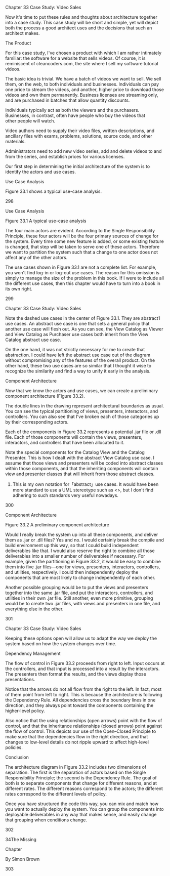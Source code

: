 Chapter 33  Case Study: Video Sales

Now it's time to put these rules and thoughts about architecture together into a case study. This case study will be short and simple, yet will depict both the process a good architect uses and the decisions that such an architect makes.

The  Product

For this case study, I've chosen a product with which I am rather intimately familiar: the software for a website that sells videos. Of course, it is reminiscent of cleancoders.com, the site where I sell my software tutorial videos.

The basic idea is trivial. We have a batch of videos we want to sell. We sell them, on the web, to both individuals and businesses. Individuals can pay one price to stream the videos, and another, higher price to download those videos and own them permanently. Business licenses are streaming only, and are purchased in batches that allow quantity discounts.

Individuals typically act as both the viewers and the purchasers. Businesses, in contrast, often have people who buy the videos that other people will watch.

Video authors need to supply their video files, written descriptions, and ancillary files with exams, problems, solutions, source code, and other materials.

Administrators need to add new video series, add and delete videos to and from the series, and establish prices for various licenses.

Our first step in determining the initial architecture of the system is to identify the actors and use cases.

Use  Case  Analysis

Figure 33.1 shows a typical use-case analysis.

298

Use Case Analysis

Figure 33.1  A typical use-case analysis

The four main actors are evident. According to the Single Responsibility Principle, these four actors will be the four primary sources of change for the system. Every time some new feature is added, or some existing feature is changed, that step will be taken to serve one of these actors. Therefore we want to partition the system such that a change to one actor does not affect any of the other actors.

The use cases shown in Figure 33.1 are not a complete list. For example, you won't find log-in or log-out use cases. The reason for this omission is simply to manage the size of the problem in this book. If I were to include all the different use cases, then this chapter would have to turn into a book in its own right.

299

Chapter 33  Case Study: Video Sales

Note the dashed use cases in the center of Figure 33.1. They are abstract1 use cases. An abstract use case is one that sets a general policy that another use case will flesh out. As you can see, the View Catalog as Viewer and View Catalog as Purchaser use cases both inherit from the View Catalog abstract use case.

On the one hand, it was not strictly necessary for me to create that abstraction. I could have left the abstract use case out of the diagram without compromising any of the features of the overall product. On the other hand, these two use cases are so similar that I thought it wise to recognize the similarity and find a way to unify it early in the analysis.

Component  Architecture

Now that we know the actors and use cases, we can create a preliminary component architecture (Figure 33.2).

The double lines in the drawing represent architectural boundaries as usual. You can see the typical partitioning of views, presenters, interactors, and controllers. You can also see that I've broken each of those categories up by their corresponding actors.

Each of the components in Figure 33.2 represents a potential .jar file or .dll file. Each of those components will contain the views, presenters, interactors, and controllers that have been allocated to it.

Note the special components for the Catalog View and the Catalog Presenter. This is how I dealt with the abstract View Catalog use case. I assume that those views and presenters will be coded into abstract classes within those components, and that the inheriting components will contain view and presenter classes that will inherit from those abstract classes.

1.  This is my own notation for「abstract」use cases. It would have been more standard to use a UML  stereotype such as <<abstract>>, but I don't find adhering to such standards very useful nowadays.

300

Component Architecture

Figure 33.2  A preliminary component architecture

Would I really break the system up into all these components, and deliver them as .jar or .dll files? Yes and no. I would certainly break the compile and build environment up this way, so that I could build independent deliverables like that. I would also reserve the right to combine all those deliverables into a smaller number of deliverables if necessary. For example, given the partitioning in Figure 33.2, it would be easy to combine them into five .jar files—one for views, presenters, interactors, controllers, and utilities, respectively. I could then independently deploy the components that are most likely to change independently of each other.

Another possible grouping would be to put the views and presenters together into the same .jar file, and put the interactors, controllers, and utilities in their own .jar file. Still another, even more primitive, grouping would be to create two .jar files, with views and presenters in one file, and everything else in the other.

301

Chapter 33  Case Study: Video Sales

Keeping these options open will allow us to adapt the way we deploy the system based on how the system changes over time.

Dependency  Management

The flow of control in Figure 33.2 proceeds from right to left. Input occurs at the controllers, and that input is processed into a result by the interactors. The presenters then format the results, and the views display those presentations.

Notice that the arrows do not all flow from the right to the left. In fact, most of them point from left to right. This is because the architecture is following the Dependency Rule. All dependencies cross the boundary lines in one direction, and they always point toward the components containing the higher-level policy.

Also notice that the using relationships (open arrows) point with the flow of control, and that the inheritance relationships (closed arrows) point against the flow of control. This depicts our use of the Open–Closed Principle to make sure that the dependencies flow in the right direction, and that changes to low-level details do not ripple upward to affect high-level policies.

Conclusion

The architecture diagram in Figure 33.2 includes two dimensions of separation. The first is the separation of actors based on the Single Responsibility Principle; the second is the Dependency Rule. The goal of both is to separate components that change for different reasons, and at different rates. The different reasons correspond to the actors; the different rates correspond to the different levels of policy.

Once you have structured the code this way, you can mix and match how you want to actually deploy the system. You can group the components into deployable deliverables in any way that makes sense, and easily change that grouping when conditions change.

302

34The  Missing

Chapter

By Simon Brown

303

